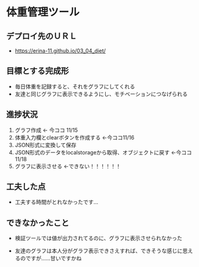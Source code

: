# 体重管理ツール

## デプロイ先のＵＲＬ

- https://erina-11.github.io/03_04_diet/

## 目標とする完成形

- 毎日体重を記録すると、それをグラフにしてくれる
- 友達と同じグラフに表示できるようにし、モチベーションにつなげられる

## 進捗状況
1. グラフ作成 ← 今ココ 11/15
2. 体重入力欄とclearボタンを作成する ←今ココ11/16
3. JSON形式に変換して保存 
4. JSON形式のデータをlocalstorageから取得、オブジェクトに戻す ←今ココ 11/18
5. グラフに表示させる ←できない！！！！！！

## 工夫した点

- 工夫する時間がとれなかったです…

## できなかったこと

- 検証ツールでは値が出力されてるのに、グラフに表示させられなかった

- 友達のグラフは本人分がグラフ表示できさえすれば、できそうな感じに思えるのですが……甘いですかね



